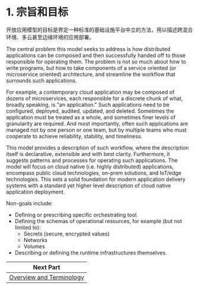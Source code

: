 # 1. 宗旨和目标

开放应用模型的目标是界定一种标准的基础设施平台中立的方法，用以描述跨混合环境、多云甚至边缘环境的应用部署。

The central problem this model seeks to address is how distributed applications can be composed and then successfully handed off to those responsible for operating them. The problem is not so much about how to write programs, but how to take components of a service oriented (or microservice oriented) architecture, and streamline the workflow that surrounds such applications.

For example, a contemporary cloud application may be composed of dozens of microservices, each responsible for a discrete chunk of what, broadly speaking, is "an application." Such applications need to be configured, deployed, audited, updated, and deleted. Sometimes the application must be treated as a whole, and sometimes finer levels of granularity are required. And most importantly, often such applications are managed not by one person or one team, but by multiple teams who must cooperate to achieve reliability, stability, and timeliness.

This model provides a description of such workflow, where the description itself is declarative, extensible and with best clarity. Furthermore, it suggests patterns and processes for operating such applications. The model will focus on cloud native (i.e. highly distributed) applications, encompass public cloud technologies, on-prem solutions, and IoT/edge technologies. This sets a solid foundation for modern application delivery systems with a standard yet higher level description of cloud native application deployment.

Non-goals include:

- Defining or prescribing specific orchestrating tool.
- Defining the schemas of operational resources, for example (but not limited to):
  - Secrets (secure, encrypted values)
  - Networks
  - Volumes
- Describing or defining the runtime infrastructures themselves.

| Next Part                                                 |
| --------------------------------------------------------- |
| [Overview and Terminology](2.overview_and_terminology.md) |
